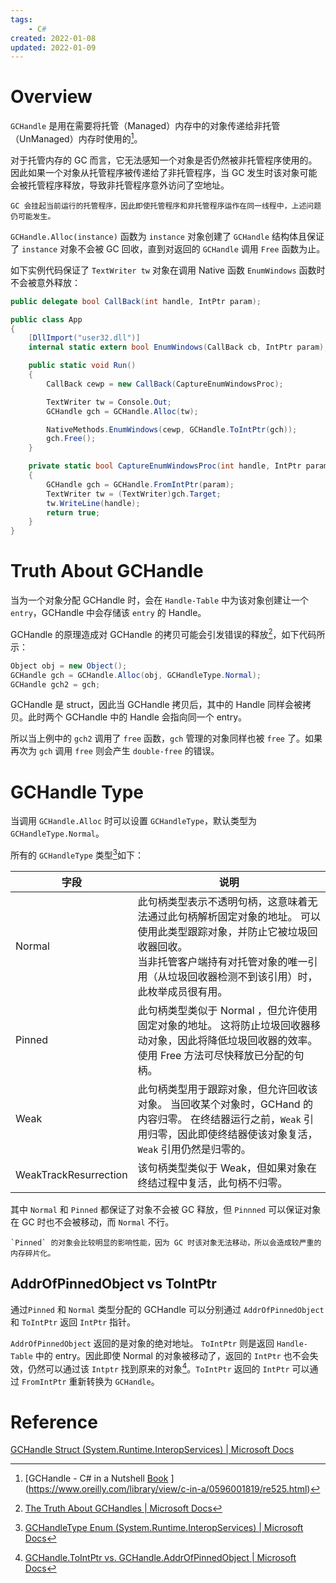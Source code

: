 ```yaml
---
tags:
    - C#
created: 2022-01-08
updated: 2022-01-09
---
```


# Overview

`GCHandle` 是用在需要将托管（Managed）内存中的对象传递给非托管（UnManaged）内存时使用的[^1]。

对于托管内存的 GC 而言，它无法感知一个对象是否仍然被非托管程序使用的。因此如果一个对象从托管程序被传递给了非托管程序，当 GC 发生时该对象可能会被托管程序释放，导致非托管程序意外访问了空地址。

```ad-note
GC 会挂起当前运行的托管程序，因此即使托管程序和非托管程序运作在同一线程中，上述问题仍可能发生。
```

`GCHandle.Alloc(instance)` 函数为 `instance` 对象创建了 `GCHandle` 结构体且保证了 `instance` 对象不会被 GC 回收，直到对返回的 `GCHandle` 调用 `Free` 函数为止。

如下实例代码保证了 `TextWriter tw` 对象在调用 Native 函数 `EnumWindows` 函数时不会被意外释放：
```csharp
public delegate bool CallBack(int handle, IntPtr param);

public class App
{
    [DllImport("user32.dll")]
    internal static extern bool EnumWindows(CallBack cb, IntPtr param);

    public static void Run()
    {
        CallBack cewp = new CallBack(CaptureEnumWindowsProc);

        TextWriter tw = Console.Out;
        GCHandle gch = GCHandle.Alloc(tw);

        NativeMethods.EnumWindows(cewp, GCHandle.ToIntPtr(gch));
        gch.Free();
    }

    private static bool CaptureEnumWindowsProc(int handle, IntPtr param)
    {
        GCHandle gch = GCHandle.FromIntPtr(param);
        TextWriter tw = (TextWriter)gch.Target;
        tw.WriteLine(handle);
        return true;
    }
}
```

# Truth About GCHandle

当为一个对象分配 GCHandle 时，会在 `Handle-Table` 中为该对象创建让一个 `entry`，GCHandle 中会存储该 `entry` 的 Handle。

GCHandle 的原理造成对 GCHandle 的拷贝可能会引发错误的释放[^2]，如下代码所示：

```csharp
Object obj = new Object();  
GCHandle gch = GCHandle.Alloc(obj, GCHandleType.Normal);  
GCHandle gch2 = gch;
```

GCHandle 是 struct，因此当 GCHandle 拷贝后，其中的 Handle 同样会被拷贝。此时两个 GCHandle 中的 Handle 会指向同一个 entry。

所以当上例中的 `gch2` 调用了 `free` 函数，`gch` 管理的对象同样也被 `free` 了。如果再次为 `gch` 调用 `free` 则会产生 `double-free` 的错误。


# GCHandle Type

当调用 `GCHandle.Alloc` 时可以设置 `GCHandleType`，默认类型为 `GCHandleType.Normal`。

所有的 `GCHandleType` 类型[^3]如下：

| 字段                  | 说明                                                                                                                                                                                                                  |
| --------------------- | --------------------------------------------------------------------------------------------------------------------------------------------------------------------------------------------------------------------- |
| Normal                | 此句柄类型表示不透明句柄，这意味着无法通过此句柄解析固定对象的地址。 可以使用此类型跟踪对象，并防止它被垃圾回收器回收。<br>当非托管客户端持有对托管对象的唯一引用（从垃圾回收器检测不到该引用）时，此枚举成员很有用。 |
| Pinned                | 此句柄类型类似于 Normal ，但允许使用固定对象的地址。 这将防止垃圾回收器移动对象，因此将降低垃圾回收器的效率。 使用 Free 方法可尽快释放已分配的句柄。                                                                  |
| Weak                  | 此句柄类型用于跟踪对象，但允许回收该对象。 当回收某个对象时，GCHand 的内容归零。 在终结器运行之前，`Weak` 引用归零，因此即使终结器使该对象复活，`Weak` 引用仍然是归零的。                                             |
| WeakTrackResurrection | 该句柄类型类似于 Weak，但如果对象在终结过程中复活，此句柄不归零。                                                                                                                                                     |

其中 `Normal` 和 `Pinned` 都保证了对象不会被 GC 释放，但 `Pinnned` 可以保证对象在 GC 时也不会被移动，而  `Normal` 不行。

```ad-note
`Pinned` 的对象会比较明显的影响性能，因为 GC 时该对象无法移动，所以会造成较严重的内存碎片化。
```

## AddrOfPinnedObject vs ToIntPtr

通过`Pinned` 和 `Normal` 类型分配的 GCHandle 可以分别通过 `AddrOfPinnedObject` 和 `ToIntPtr` 返回 `IntPtr` 指针。

`AddrOfPinnedObject` 返回的是对象的绝对地址。 `ToIntPtr` 则是返回 `Handle-Table` 中的 entry。因此即使 Normal 的对象被移动了，返回的 `IntPtr` 也不会失效，仍然可以通过该 `Intptr` 找到原来的对象[^4]。`ToIntPtr` 返回的 `IntPtr` 可以通过 `FromIntPtr` 重新转换为 `GCHandle`。



# Reference

 [GCHandle Struct (System.Runtime.InteropServices) | Microsoft Docs](https://docs.microsoft.com/en-us/dotnet/api/system.runtime.interopservices.gchandle?view=net-6.0)

[^1]: [GCHandle - C# in a Nutshell [Book](oreilly.com) ](https://www.oreilly.com/library/view/c-in-a/0596001819/re525.html)
[^2]: [The Truth About GCHandles | Microsoft Docs](https://docs.microsoft.com/en-us/archive/blogs/clyon/the-truth-about-gchandles)
[^3]: [GCHandleType Enum (System.Runtime.InteropServices) | Microsoft Docs](https://docs.microsoft.com/en-us/dotnet/api/system.runtime.interopservices.gchandletype?view=net-6.0)
[^4]: [GCHandle.ToIntPtr vs. GCHandle.AddrOfPinnedObject | Microsoft Docs](https://docs.microsoft.com/zh-cn/archive/blogs/jmstall/gchandle-tointptr-vs-gchandle-addrofpinnedobject)


